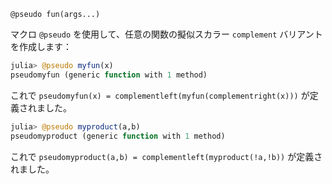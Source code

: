 ```
@pseudo fun(args...)
```

マクロ `@pseudo` を使用して、任意の関数の擬似スカラー `complement` バリアントを作成します：

```Julia
julia> @pseudo myfun(x)
pseudomyfun (generic function with 1 method)
```

これで `pseudomyfun(x) = complementleft(myfun(complementright(x)))` が定義されました。

```Julia
julia> @pseudo myproduct(a,b)
pseudomyproduct (generic function with 1 method)
```

これで `pseudomyproduct(a,b) = complementleft(myproduct(!a,!b))` が定義されました。
